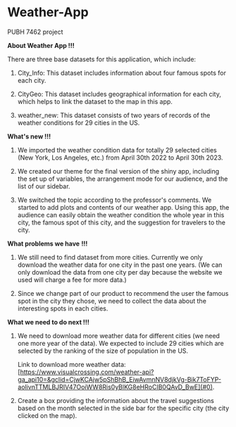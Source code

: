 # Weather-App

PUBH 7462 project

**About Weather App !!!**

There are three base datasets for this application, which include:

1.  City_Info: This dataset includes information about four famous spots for each city.

2.  CityGeo: This dataset includes geographical information for each city, which helps to link the dataset to the map in this app.

3.  weather_new: This dataset consists of two years of records of the weather conditions for 29 cities in the US.

**What's new !!!**

1.  We imported the weather condition data for totally 29 selected cities (New York, Los Angeles, etc.) from April 30th 2022 to April 30th 2023.

2.  We created our theme for the final version of the shiny app, including the set up of variables, the arrangement mode for our audience, and the list of our sidebar. 

3.  We switched the topic according to the professor's comments. We started to add plots and contents of our weather app. Using this app, the audience can easily obtain the weather condition the whole year in this city, the famous spot of this city, and the suggestion for travelers to the city. 

**What problems we have** **!!!**

1.  We still need to find dataset from more cities. Currently we only download the weather data for one city in the past one years. (We can only download the data from one city per day because the website we used will charge a fee for more data.)

2.  Since we change part of our product to recommend the user the famous spot in the city they chose, we need to collect the data about the interesting spots in each cities.

**What we need to do next !!!**

1.  We need to download more weather data for different cities (we need one more year of the data). We expected to include 29 cities which are selected by the ranking of the size of population in the US.

    Link to download more weather data: [https://www.visualcrossing.com/weather-api?ga_api10=&gclid=CjwKCAjw5pShBhB_EiwAvmnNV8djkVg-Bik7ToFYP-aolivnTTMLBJRIV47OoiWW8Ris0yBlKG8eHRoCIB0QAvD_BwE](#0).

2.  Create a box providing the information about the travel suggestions based on the month selected in the side bar for the specific city (the city clicked on the map).
